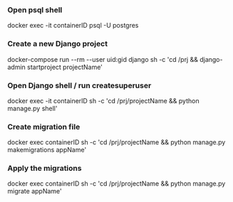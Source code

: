 
### Open psql shell
docker exec -it containerID psql -U postgres

### Create a new Django project
docker-compose run --rm --user uid:gid django sh -c 'cd /prj && django-admin startproject projectName'

### Open Django shell / run createsuperuser
docker exec -it containerID sh -c 'cd /prj/projectName && python manage.py shell'

### Create migration file
docker exec containerID sh -c 'cd /prj/projectName && python manage.py makemigrations appName'

### Apply the migrations
docker exec containerID sh -c 'cd /prj/projectName && python manage.py migrate appName'

